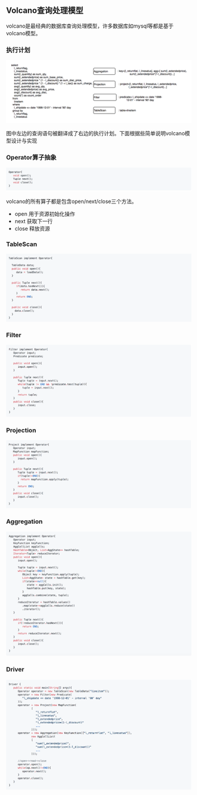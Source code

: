 ## Volcano查询处理模型

volcano是最经典的数据库查询处理模型，许多数据库如mysql等都是基于volcano模型。

### 执行计划
![volcano模型图](static/volcano.png)

图中左边的查询语句被翻译成了右边的执行计划。下面根据些简单说明volcano模型设计与实现

### Operator算子抽象

![](static/pic-volcano-op.png)

volcano的所有算子都是包含open/next/close三个方法。
- open 用于资源初始化操作
- next 获取下一行
- close 释放资源

### TableScan

![](static/pic-volcano-scan.png)

### Filter
![](static/pic-volcano-filter.png)

### Projection
![](static/pic-volcano-project.png)

### Aggregation
![](static/pic-volcano-agg.png)

### Driver
![](static/pic-volcano-driver.png)
